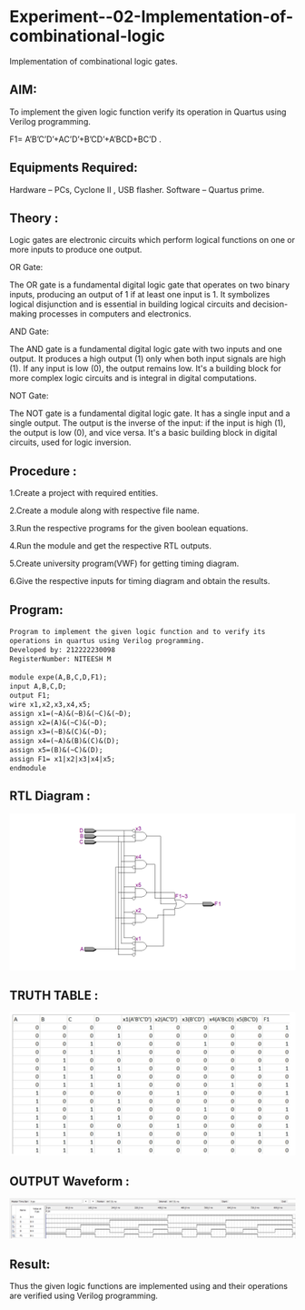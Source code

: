 # Experiment--02-Implementation-of-combinational-logic
Implementation of combinational logic gates.
 
## AIM:
To implement the given logic function verify its operation in Quartus using Verilog programming.

F1= A’B’C’D’+AC’D’+B’CD’+A’BCD+BC’D .
## Equipments Required:
 Hardware – PCs, Cyclone II , USB flasher.
 Software – Quartus prime.

## Theory :
Logic gates are electronic circuits which perform logical functions on one or more inputs to produce one output.

OR Gate:

The OR gate is a fundamental digital logic gate that operates on two binary inputs, producing an output of 1 if at least one input is 1. It symbolizes logical disjunction and is essential in building logical circuits and decision-making processes in computers and electronics.

AND Gate:

The AND gate is a fundamental digital logic gate with two inputs and one output. It produces a high output (1) only when both input signals are high (1). If any input is low (0), the output remains low. It's a building block for more complex logic circuits and is integral in digital computations.

NOT Gate:

The NOT gate is a fundamental digital logic gate. It has a single input and a single output. The output is the inverse of the input: if the input is high (1), the output is low (0), and vice versa. It's a basic building block in digital circuits, used for logic inversion.

## Procedure :
1.Create a project with required entities.

2.Create a module along with respective file name.

3.Run the respective programs for the given boolean equations.

4.Run the module and get the respective RTL outputs.

5.Create university program(VWF) for getting timing diagram.

6.Give the respective inputs for timing diagram and obtain the results.
## Program:
```
Program to implement the given logic function and to verify its operations in quartus using Verilog programming.
Developed by: 212222230098
RegisterNumber: NITEESH M

module expe(A,B,C,D,F1);
input A,B,C,D;
output F1;
wire x1,x2,x3,x4,x5;
assign x1=(~A)&(~B)&(~C)&(~D);
assign x2=(A)&(~C)&(~D);
assign x3=(~B)&(C)&(~D);
assign x4=(~A)&(B)&(C)&(D);
assign x5=(B)&(~C)&(D);
assign F1= x1|x2|x3|x4|x5;
endmodule
```
## RTL Diagram :
![img](out1.png)


## TRUTH TABLE :
![img](out2.png)

## OUTPUT Waveform :

![img](out3.png)


## Result:
Thus the given logic functions are implemented using  and their operations are verified using Verilog programming.
